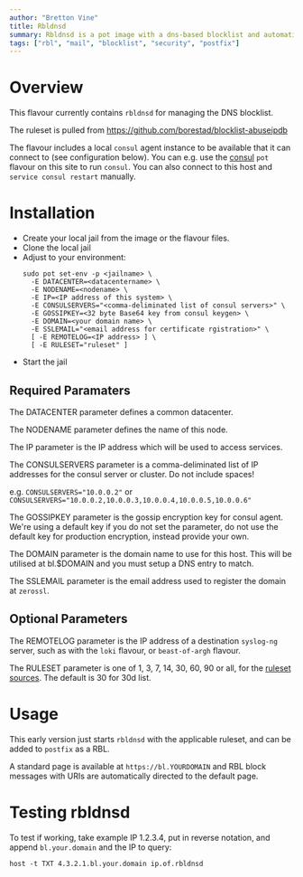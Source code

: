 ```yaml
---
author: "Bretton Vine"
title: Rbldnsd
summary: Rbldnsd is a pot image with a dns-based blocklist and automatic rules updating from github public rulesets.
tags: ["rbl", "mail", "blocklist", "security", "postfix"]
---
```


# Overview

This flavour currently contains ```rbldnsd``` for managing the DNS blocklist.

The ruleset is pulled from https://github.com/borestad/blocklist-abuseipdb

The flavour includes a local ```consul``` agent instance to be available that it can connect to (see configuration below). You can e.g. use the [consul](https://potluck.honeyguide.net/blog/consul/) ```pot``` flavour on this site to run ```consul```. You can also connect to this host and ```service consul restart``` manually.

# Installation

* Create your local jail from the image or the flavour files.
* Clone the local jail
* Adjust to your environment:
  ```
  sudo pot set-env -p <jailname> \
    -E DATACENTER=<datacentername> \
    -E NODENAME=<nodename> \
    -E IP=<IP address of this system> \
    -E CONSULSERVERS="<comma-deliminated list of consul servers>" \
    -E GOSSIPKEY=<32 byte Base64 key from consul keygen> \
    -E DOMAIN=<your domain name> \
    -E SSLEMAIL="<email address for certificate rgistration>" \
    [ -E REMOTELOG=<IP address> ] \
    [ -E RULESET="ruleset" ]

  ```
* Start the jail

## Required Paramaters
The DATACENTER parameter defines a common datacenter.

The NODENAME parameter defines the name of this node.

The IP parameter is the IP address which will be used to access services.

The CONSULSERVERS parameter is a comma-deliminated list of IP addresses for the consul server or cluster. Do not include spaces!

e.g. ```CONSULSERVERS="10.0.0.2"``` or ```CONSULSERVERS="10.0.0.2,10.0.0.3,10.0.0.4,10.0.0.5,10.0.0.6"```

The GOSSIPKEY parameter is the gossip encryption key for consul agent. We're using a default key if you do not set the parameter, do not use the default key for production encryption, instead provide your own.

The DOMAIN parameter is the domain name to use for this host. This will be utilised at bl.$DOMAIN and you must setup a DNS entry to match.

The SSLEMAIL parameter is the email address used to register the domain at `zerossl`. 

## Optional Parameters

The REMOTELOG parameter is the IP address of a destination ```syslog-ng``` server, such as with the ```loki``` flavour, or ```beast-of-argh``` flavour.

The RULESET parameter is one of 1, 3, 7, 14, 30, 60, 90 or all, for the [ruleset sources](https://github.com/borestad/blocklist-abuseipdb). The default is 30 for 30d list.

# Usage

This early version just starts `rbldnsd` with the applicable ruleset, and can be added to `postfix` as a RBL.

A standard page is available at `https://bl.YOURDOMAIN` and RBL block messages with URIs are automatically directed to the default page.

# Testing rbldnsd

To test if working, take example IP 1.2.3.4, put in reverse notation, and append `bl.your.domain` and the IP to query:

```
host -t TXT 4.3.2.1.bl.your.domain ip.of.rbldnsd
```
